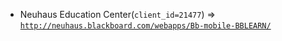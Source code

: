  - Neuhaus Education Center(`client_id=21477`) => [`http://neuhaus.blackboard.com/webapps/Bb-mobile-BBLEARN/`](http://neuhaus.blackboard.com/webapps/Bb-mobile-BBLEARN/)
